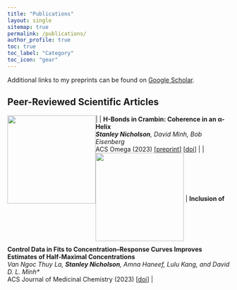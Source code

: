 ```yaml
---
title: "Publications"
layout: single
sitemap: true
permalink: /publications/
author_profile: true
toc: true
toc_label: "Category"
toc_icon: "gear"
---
```


Additional links to my preprints can be found on [Google Scholar](https://scholar.google.com/citations?view_op=list_works&hl=en&hl=en&user=uCNFSR4AAAAJ).

<!-- ## Preprints -->

## Peer-Reviewed Scientific Articles

| <img src="/assets/images/" width="200" alt="" align="left" style="display:block;margin-bottom:10px;margin-top:auto;margin-left:auto;margin-right:auto;padding-left:auto;padding-right:auto;" /> |  **H-Bonds in Crambin: Coherence in an α-Helix** <br> _**Stanley Nicholson**, David Minh, Bob Eisenberg_ <br> ACS Omega (2023) [[preprint](https://arxiv.org/pdf/2211.16372.pdf)] [[doi](https://pubs.acs.org/doi/full/10.1021/acsomega.3c00181)]  |
| <img src="/assets/images/" width="200" alt="" align="center" style="margin-bottom:10px;margin-top:0px;margin-left:auto;margin-right:auto;padding-left:auto;padding-right:auto;" /> | **Inclusion of Control Data in Fits to Concentration–Response Curves Improves Estimates of Half-Maximal Concentrations** <br> _Van Ngoc Thuy La, **Stanley Nicholson**, Amna Haneef, Lulu Kang, and David D. L. Minh*_ <br> ACS Journal of Medicinal Chemistry (2023) [[doi](https://pubs.acs.org/doi/10.1021/acs.jmedchem.3c00107)]  |

<!-- ## Conference Proceedings -->

<!-- ## Other -->